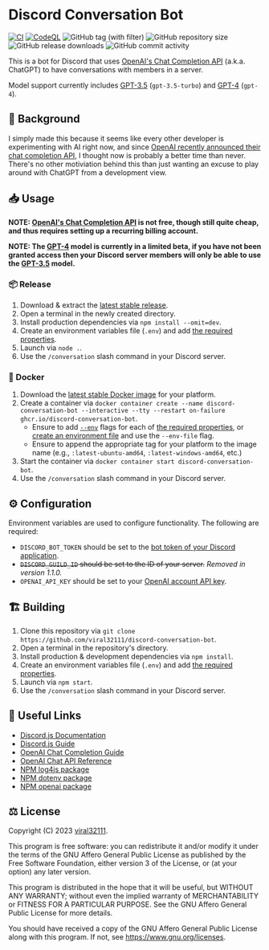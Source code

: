 # Discord Conversation Bot

[![CI](https://github.com/viral32111/discord-conversation-bot/actions/workflows/ci.yml/badge.svg)](https://github.com/viral32111/discord-conversation-bot/actions/workflows/ci.yml)
[![CodeQL](https://github.com/viral32111/discord-conversation-bot/actions/workflows/codeql.yml/badge.svg)](https://github.com/viral32111/discord-conversation-bot/actions/workflows/codeql.yml)
![GitHub tag (with filter)](https://img.shields.io/github/v/tag/viral32111/discord-conversation-bot?label=Latest)
![GitHub repository size](https://img.shields.io/github/repo-size/viral32111/discord-conversation-bot?label=Size)
![GitHub release downloads](https://img.shields.io/github/downloads/viral32111/discord-conversation-bot/total?label=Downloads)
![GitHub commit activity](https://img.shields.io/github/commit-activity/m/viral32111/discord-conversation-bot?label=Commits)

This is a bot for Discord that uses [OpenAI's Chat Completion API](https://platform.openai.com/docs/guides/chat) (a.k.a. ChatGPT) to have conversations with members in a server.

Model support currently includes [GPT-3.5](https://platform.openai.com/docs/models/gpt-3-5) (`gpt-3.5-turbo`) and [GPT-4](https://platform.openai.com/docs/models/gpt-4) (`gpt-4`).

## 📜 Background

I simply made this because it seems like every other developer is experimenting with AI right now, and since [OpenAI recently announced their chat completion API](https://openai.com/blog/introducing-chatgpt-and-whisper-apis), I thought now is probably a better time than never. There's no other motiviation behind this than just wanting an excuse to play around with ChatGPT from a development view.

## 📥 Usage

**NOTE: [OpenAI's Chat Completion API](https://platform.openai.com/docs/guides/chat) is not free, though still quite cheap, and thus requires setting up a recurring billing account.**

**NOTE: The [GPT-4](https://platform.openai.com/docs/models/gpt-4) model is currently in a limited beta, if you have not been granted access then your Discord server members will only be able to use the [GPT-3.5](https://platform.openai.com/docs/models/gpt-3-5) model.**

### 📦 Release

1. Download & extract the [latest stable release](https://github.com/viral32111/discord-conversation-bot/releases/latest).
2. Open a terminal in the newly created directory.
3. Install production dependencies via `npm install --omit=dev`.
4. Create an environment variables file (`.env`) and add [the required properties](#Configuration).
5. Launch via `node .`.
6. Use the `/conversation` slash command in your Discord server.

### 🐳 Docker

1. Download the [latest stable Docker image](https://github.com/viral32111/discord-conversation-bot/pkgs/container/discord-conversation-bot) for your platform.
2. Create a container via `docker container create --name discord-conversation-bot --interactive --tty --restart on-failure ghcr.io/discord-conversation-bot`.
	* Ensure to add [`--env`](https://docs.docker.com/engine/reference/commandline/run/#env) flags for each of [the required properties](#Configuration), or [create an environment file](https://docs.docker.com/compose/environment-variables/env-file/) and use the `--env-file` flag.
	* Ensure to append the appropriate tag for your platform to the image name (e.g., `:latest-ubuntu-amd64`, `:latest-windows-amd64`, etc.)
3. Start the container via `docker container start discord-conversation-bot`.
4. Use the `/conversation` slash command in your Discord server.

## ⚙️ Configuration

Environment variables are used to configure functionality. The following are required:

* `DISCORD_BOT_TOKEN` should be set to the [bot token of your Discord application](https://discord.com/developers/applications).
* ~~`DISCORD_GUILD_ID` should be set to the ID of your server.~~ *Removed in version 1.1.0.*
* `OPENAI_API_KEY` should be set to your [OpenAI account API key](https://platform.openai.com/account/api-keys).

## 🏗️ Building

1. Clone this repository via `git clone https://github.com/viral32111/discord-conversation-bot`.
2. Open a terminal in the repository's directory.
3. Install production & development dependencies via `npm install`.
4. Create an environment variables file (`.env`) and add [the required properties](#Configuration).
5. Launch via `npm start`.
6. Use the `/conversation` slash command in your Discord server.

## 🔗 Useful Links

* [Discord.js Documentation](https://discord.js.org/#/docs/discord.js/main/general/welcome)
* [Discord.js Guide](https://discordjs.guide/creating-your-bot/main-file.html)
* [OpenAI Chat Completion Guide](https://platform.openai.com/docs/guides/chat)
* [OpenAI Chat API Reference](https://platform.openai.com/docs/api-reference/chat/create)
* [NPM log4js package](https://www.npmjs.com/package/log4js)
* [NPM dotenv package](https://www.npmjs.com/package/dotenv)
* [NPM openai package](https://www.npmjs.com/package/openai)

## ⚖️ License

Copyright (C) 2023 [viral32111](https://viral32111.com).

This program is free software: you can redistribute it and/or modify
it under the terms of the GNU Affero General Public License as
published by the Free Software Foundation, either version 3 of the
License, or (at your option) any later version.

This program is distributed in the hope that it will be useful,
but WITHOUT ANY WARRANTY; without even the implied warranty of
MERCHANTABILITY or FITNESS FOR A PARTICULAR PURPOSE. See the
GNU Affero General Public License for more details.

You should have received a copy of the GNU Affero General Public License
along with this program. If not, see https://www.gnu.org/licenses.
